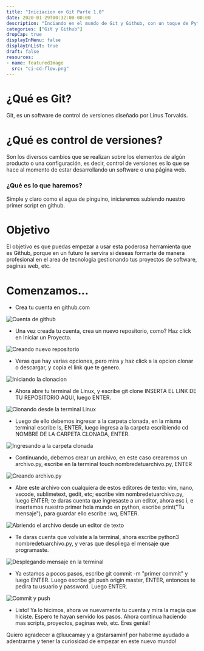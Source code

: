 ```yaml
---
title: "Iniciacion en Git Parte 1.0"
date: 2020-01-29T00:32:00-00:00
description: "Inciando en el mundo de Git y Github, con un toque de Python "
categories: ["Git y Github"]
dropCap: true
displayInMenu: false
displayInList: true
draft: false
resources:
- name: featuredImage
  src: "ci-cd-flow.png"
---
```


# ¿Qué es Git?

Git, es un software de control de versiones diseñado por Linus Torvalds. 

# ¿Qué es control de versiones? 

Son los diversos cambios que se realizan sobre los elementos de algún producto o una configuración, es decir, control de versiones es lo que se hace al momento de estar desarrollando un software o una página web.

### ¿Qué es lo que haremos? 

Simple y claro como el agua de pinguino, iniciaremos subiendo nuestro primer script en github.

# Objetivo

El objetivo es que puedas empezar a usar esta poderosa herramienta que es Github, porque en un futuro te servira si deseas formarte de manera profesional en el area de tecnologia gestionando tus proyectos de software, paginas web, etc. 

# Comenzamos...
+ Crea tu cuenta en github.com

![Cuenta de github](./cuentagithub.png/)

+ Una vez creada tu cuenta, crea un nuevo repositorio, como? Haz click en Iniciar un Proyecto. 

![Creando nuevo repositorio](./crearepositorio.png/)

+ Veras que hay varias opciones, pero mira y haz click a la opcion clonar o descargar, y copia el link que te genero.

![Iniciando la clonacion](./linkclonacion.png/)

+ Ahora abre tu terminal de Linux, y escribe git clone INSERTA EL LINK DE TU REPOSITORIO AQUI, luego ENTER.

![Clonando desde la terminal Linux](./clonando.png/)

+ Luego de ello debemos ingresar a la carpeta clonada, en la misma terminal escribe ls, ENTER, luego ingresa a la carpeta escribiendo cd NOMBRE DE LA CARPETA CLONADA, ENTER.

![Ingresando a la carpeta clonada](./ingresandoalacarpeta.png/)

+ Continuando, debemos crear un archivo, en este caso crearemos un archivo.py, escribe en la terminal touch nombredetuarchivo.py, ENTER

![Creando archivo.py](./creandotouch.png/)

+ Abre este archivo con cualquiera de estos editores de texto:  vim, nano, vscode, sublimetext, gedit, etc; escribe vim nombredetuarchivo.py, luego ENTER; te daras cuenta que ingresaste a un editor, ahora esc i, e insertamos nuestro primer hola mundo en python, escribe print("Tu mensaje"), para guardar ello escribe :wq, ENTER.

![Abriendo el archivo desde un editor de texto](./ingresandoholamundo.png/)

+ Te daras cuenta que volviste a la terminal, ahora escribe python3 nombredetuarchivo.py, y veras que despliega el mensaje que programaste.

![Desplegando mensaje en la terminal](./desplegandomensaje.png/)

+ Ya estamos a pocos pasos, escribe git commit -m "primer commit" y luego ENTER. Luego escribe git push origin master, ENTER, entonces te pedira tu usuario y password. Luego ENTER.

![Commit y push](./originmaster.png/)

+ Listo! Ya lo hicimos, ahora ve nuevamente tu cuenta y mira la magia que hiciste. Espero te hayan servido los pasos. Ahora continua haciendo mas scripts, proyectos, paginas web, etc. Eres genial! 


Quiero agradecer a @luucamay y a @starsaminf por haberme ayudado a adentrarme y tener la curiosidad de empezar en este nuevo mundo! 
